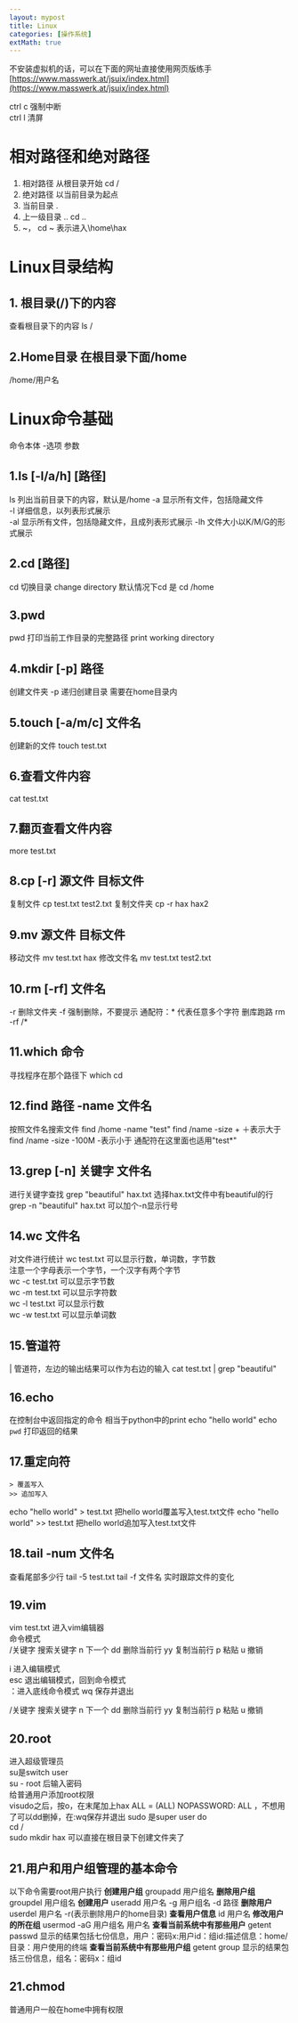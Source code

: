 ```yaml
---
layout: mypost
title: Linux
categories: [操作系统]
extMath: true
---
```

不安装虚拟机的话，可以在下面的网址直接使用网页版练手  
[https://www.masswerk.at/jsuix/index.html](https://www.masswerk.at/jsuix/index.html)

ctrl c 强制中断  
ctrl l 清屏  
# 相对路径和绝对路径
1. 相对路径 从根目录开始 cd /
2. 绝对路径 以当前目录为起点
3. 当前目录 .
4. 上一级目录 .. cd ..
5. ~， cd ~ 表示进入\home\hax


# Linux目录结构

## 1. 根目录(/)下的内容
查看根目录下的内容
ls /

## 2.Home目录 在根目录下面/home
/home/用户名



# Linux命令基础
命令本体 -选项 参数
## 1.ls [-l/a/h] [路径]
ls 列出当前目录下的内容，默认是/home
-a 显示所有文件，包括隐藏文件  
-l 详细信息，以列表形式展示  
-al 显示所有文件，包括隐藏文件，且成列表形式展示
-lh 文件大小以K/M/G的形式展示

## 2.cd [路径]
cd 切换目录 change directory
默认情况下cd 是 cd /home
## 3.pwd
pwd 打印当前工作目录的完整路径 print working directory

## 4.mkdir [-p] 路径
创建文件夹
-p 递归创建目录
需要在home目录内

## 5.touch [-a/m/c] 文件名 
创建新的文件
touch test.txt

## 6.查看文件内容
cat test.txt

## 7.翻页查看文件内容
more test.txt

## 8.cp [-r] 源文件 目标文件 
复制文件
cp test.txt test2.txt
复制文件夹
cp -r hax hax2

## 9.mv 源文件 目标文件
移动文件
mv test.txt hax
修改文件名
mv test.txt test2.txt

## 10.rm [-rf] 文件名
-r 删除文件夹
-f 强制删除，不要提示
通配符：* 代表任意多个字符
删库跑路 rm -rf /*

## 11.which 命令
寻找程序在那个路径下
which cd

## 12.find 路径 -name 文件名
按照文件名搜索文件
find /home -name "test"
find /name -size +       ＋表示大于
find /name -size -100M    -表示小于
通配符在这里面也适用"test*" 

## 13.grep [-n] 关键字 文件名
进行关键字查找
grep "beautiful" hax.txt
选择hax.txt文件中有beautiful的行
grep -n "beautiful" hax.txt 可以加个-n显示行号

## 14.wc 文件名
对文件进行统计
wc test.txt 可以显示行数，单词数，字节数  
注意一个字母表示一个字节，一个汉字有两个字节  
wc -c test.txt 可以显示字节数  
wc -m test.txt 可以显示字符数  
wc -l test.txt 可以显示行数  
wc -w test.txt 可以显示单词数  

## 15.管道符
| 管道符，左边的输出结果可以作为右边的输入
cat test.txt | grep "beautiful"

## 16.echo
在控制台中返回指定的命令
相当于python中的print
echo "hello world"
echo `pwd` 打印返回的结果

## 17.重定向符
```
> 覆盖写入
>> 追加写入
```
echo "hello world" > test.txt 把hello world覆盖写入test.txt文件
echo "hello world" >> test.txt 把hello world追加写入test.txt文件

## 18.tail -num 文件名
查看尾部多少行
tail -5 test.txt
tail -f 文件名 实时跟踪文件的变化

## 19.vim
vim test.txt 进入vim编辑器  
命令模式  
/关键字 搜索关键字
n 下一个
dd 删除当前行
yy 复制当前行
p 粘贴
u 撤销

i 进入编辑模式  
esc 退出编辑模式，回到命令模式  
：进入底线命令模式 wq 保存并退出  

/关键字 搜索关键字
n 下一个
dd 删除当前行
yy 复制当前行
p 粘贴
u 撤销

## 20.root
进入超级管理员  
su是switch user  
su - root 后输入密码  
给普通用户添加root权限  
visudo之后，按o，在末尾加上hax ALL = (ALL)  NOPASSWORD: ALL ，不想用了可以dd删掉，在:wq保存并退出
sudo 是super user do  
cd /  
sudo mkdir hax 可以直接在根目录下创建文件夹了  

## 21.用户和用户组管理的基本命令
以下命令需要root用户执行
**创建用户组**
groupadd 用户组名
**删除用户组**
groupdel 用户组名
**创建用户**
useradd 用户名 -g 用户组名 -d 路径
**删除用户**
userdel 用户名 -r(表示删除用户的home目录)
**查看用户信息**
id 用户名 
**修改用户的所在组**
usermod -aG 用户组名 用户名 
**查看当前系统中有那些用户**
getent passwd 
显示的结果包括七份信息，用户：密码x:用户id：组id:描述信息：home/目录：用户使用的终端
**查看当前系统中有那些用户组**
getent group 
显示的结果包括三份信息，组名：密码x：组id


## 21.chmod

普通用户一般在home中拥有权限

